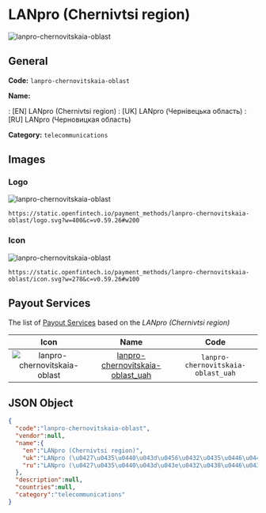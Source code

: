 
# LANpro (Chernivtsi region) 
![lanpro-chernovitskaia-oblast](https://static.openfintech.io/payment_methods/lanpro-chernovitskaia-oblast/logo.svg?w=400&c=v0.59.26#w200)  

## General 
**Code:** `lanpro-chernovitskaia-oblast` 
 
**Name:** 
 
:	[EN] LANpro (Chernivtsi region) 
:	[UK] LANpro (Чернівецька область) 
:	[RU] LANpro (Черновицкая область) 
 
**Category:** `telecommunications` 
 

## Images 

### Logo 
![lanpro-chernovitskaia-oblast](https://static.openfintech.io/payment_methods/lanpro-chernovitskaia-oblast/logo.svg?w=400&c=v0.59.26#w200)  

```
https://static.openfintech.io/payment_methods/lanpro-chernovitskaia-oblast/logo.svg?w=400&c=v0.59.26#w200
```  

### Icon 
![lanpro-chernovitskaia-oblast](https://static.openfintech.io/payment_methods/lanpro-chernovitskaia-oblast/icon.svg?w=278&c=v0.59.26#w100)  

```
https://static.openfintech.io/payment_methods/lanpro-chernovitskaia-oblast/icon.svg?w=278&c=v0.59.26#w100
```  

## Payout Services 
 
The list of [Payout Services](/payout-services/) based on the _LANpro (Chernivtsi region)_ 

|Icon|Name|Code| 
|:---:|:---:|:---:| 
|![lanpro-chernovitskaia-oblast](https://static.openfintech.io/payout_methods/lanpro-chernovitskaia-oblast/icon.svg?w=278&c=v0.59.26#w40) |[lanpro-chernovitskaia-oblast_uah](/payout-services/lanpro-chernovitskaia-oblast_uah/)|`lanpro-chernovitskaia-oblast_uah`| 
 

## JSON Object 

```json
{
  "code":"lanpro-chernovitskaia-oblast",
  "vendor":null,
  "name":{
    "en":"LANpro (Chernivtsi region)",
    "uk":"LANpro (\u0427\u0435\u0440\u043d\u0456\u0432\u0435\u0446\u044c\u043a\u0430 \u043e\u0431\u043b\u0430\u0441\u0442\u044c)",
    "ru":"LANpro (\u0427\u0435\u0440\u043d\u043e\u0432\u0438\u0446\u043a\u0430\u044f \u043e\u0431\u043b\u0430\u0441\u0442\u044c)"
  },
  "description":null,
  "countries":null,
  "category":"telecommunications"
}
```  
